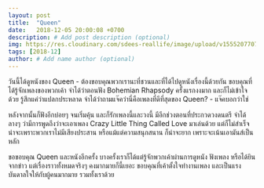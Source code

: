 ```yaml
---
layout: post
title:  "Queen"
date:   2018-12-05 20:00:08 +0700
description: # Add post description (optional)
img: https://res.cloudinary.com/sdees-reallife/image/upload/v1555207707/Screenshot_from_2019-04-14_09-06-54.png # Add image post (optional)
tags: [2018-12]
author: # Add name author (optional)
---
```

วันนี้ได้ดูหนังของ Queen - ต้องขอบคุณพวกเรานะที่ชวนและที่ได้ไปดูหนังเรื่องนี้ด้วยกัน ขอบคุณที่ได้รู้จักเพลงของพวกเค้า จำได้ว่าตอนฟัง Bohemian Rhapsody ครั้งแรกงงมาก และก็ไม่เข้าใจด้วย รู้สึกแค่ว่าแปลกประหลาด จำได้ว่าถามแจ๊คว่านี่คือเพลงที่ดีที่สุดของ Queen? - แจ๊คบอกว่าใช่

หลังจากนั้นก็ฟังอีกบ่อยๆ จนเริ่มคุ้น และก็รักเพลงนี้และวงนี้ มีอีกช่วงตอนที่ประกวดวงดนตรี จำได้ลางๆ ว่ามีการพูดถึงว่าจะเอาเพลง Crazy Little Thing Called Love มาเล่นด้วย แต่ก็ไม่สำเร็จ น่าจะเพราะพวกเราไม่มีเสียงประสาน หรือแม้แต่ความสนุกสนาน ก็น่าจะยาก เพราะจะเน้นเอามันส์เป็นหลัก

ขอขอบคุณ Queen และหนังอีกครั้ง บางครั้งเราก็ได้แต่รู้จักพวกเค้าผ่านการดูหนัง ฟังเพลง หรือได้ยินจากข่าว แต่เรื่องราวทั้งหมดจริงๆ คงมากมายก็นี้เยอะ ขอบคุณที่เค้าตั้งใจทำงานเพลง และเป็นแรงบันดาลใจให้กับผู้คนมากมาย รวมทั้งเราด้วย
